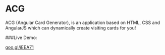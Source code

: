 ACG
===

ACG (Angular Card Generator), is an application based on HTML, CSS and AngularJS which can dynamically create visiting cards for you!

###Live Demo:
	
[goo.gl/iEEA71](goo.gl/iEEA71)
